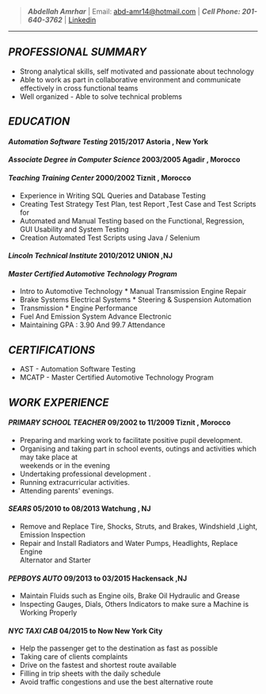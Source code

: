 >  ***Abdellah Amrhar***                    |                              Email: abd-amr14@hotmail.com
>  |  ***Cell Phone: 201-640-3762***      |             [Linkedin](https://www.linkedin.com/in/abdellah-amrhar/)       
 

-------------------------------------------------
## ***PROFESSIONAL SUMMARY***
  *  Strong analytical skills, self motivated and passionate about technology 
  *  Able to work as part in collaborative environment and communicate effectively in cross functional teams
  *  Well organized - Able to solve technical problems
 
## ***EDUCATION*** 
#### ***Automation Software Testing***                                 2015/2017                       Astoria , New York
#### ***Associate Degree  in Computer Science***                       2003/2005                       Agadir , Morocco
#### ***Teaching Training Center***                                    2000/2002                       Tiznit , Morocco
   *  Experience in Writing SQL Queries and Database Testing
   *  Creating Test Strategy  Test Plan, test Report ,Test Case and Test Scripts for 
   *  Automated and  Manual Testing based on the Functional, Regression, GUI Usability and System Testing           
   *  Creation Automated Test Scripts using Java / Selenium
#### ***Lincoln Technical Institute***                                 2010/2012                                UNION ,NJ 
#### ***Master Certified Automotive Technology Program*** 
   *  Intro to Automotive Technology               *  Manual Transmission Engine Repair                                       
   *  Brake Systems Electrical Systems             *  Steering & Suspension Automation 
   *  Transmission                                 *  Engine Performance 
   *  Fuel And Emission System Advance Electronic 
   *  Maintaining GPA : 3.90 And 99.7 Attendance
## ***CERTIFICATIONS***
 *  AST - Automation Software Testing 
 *  MCATP - Master Certified Automotive Technology Program
## ***WORK EXPERIENCE***
#### ***PRIMARY SCHOOL TEACHER***                                  09/2002 to 11/2009                     Tiznit , Morocco 
 *  Preparing and marking work to facilitate positive pupil development. 
 *  Organising and taking part in school events, outings and activities which may take place at                
    weekends or in the evening
 *  Undertaking professional development . 
 *  Running extracurricular activities.
 *  Attending parents' evenings.
#### ***SEARS***                                                   05/2010 to  08/2013                       Watchung , NJ
 *  Remove and Replace Tire, Shocks, Struts, and Brakes, Windshield ,Light, Emission Inspection
 *  Repair and Install Radiators and Water Pumps, Headlights, Replace Engine   
    Alternator  and Starter 
#### ***PEPBOYS AUTO***                                            09/2013  to 03/2015                       Hackensack ,NJ
 *  Maintain Fluids such as Engine oils, Brake Oil Hydraulic and Grease
 *  Inspecting Gauges, Dials, Others Indicators to make sure a Machine is 
    Working Properly
#### ***NYC TAXI CAB***                                             04/2015  to  Now                         New York City
 *  Help the passenger get to the destination as fast as possible
 *  Taking care of clients complaints
 *  Drive on the fastest and shortest route available
 *  Filling in trip sheets with the daily schedule
 *  Avoid traffic congestions and use the best alternative route
